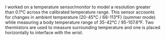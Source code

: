 I worked on a temperature sensor/monitor to model a resolution greater than 0.1°C across the calibrated temperature range. This sensor accounts for changes in ambient temperature (20-45°C / 68-113°F) (summer mode) while measuring a body temperature range of 35-42°C / 95-107.6°F. Two thermistors are used to measure surrounding temperature and one is placed horizontally to interface with the wrist.
